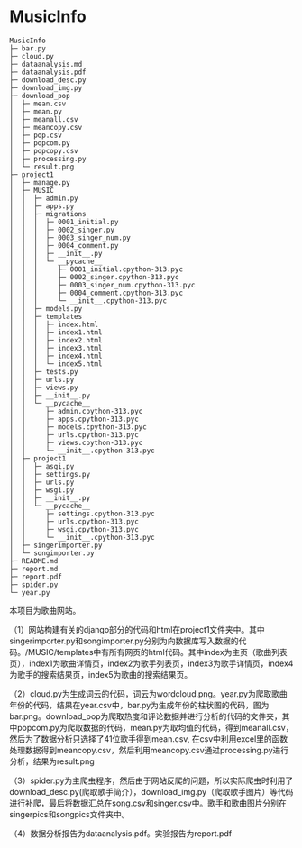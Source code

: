 # MusicInfo

```
MusicInfo
├─ bar.py
├─ cloud.py
├─ dataanalysis.md
├─ dataanalysis.pdf
├─ download_desc.py
├─ download_img.py
├─ download_pop
│  ├─ mean.csv
│  ├─ mean.py
│  ├─ meanall.csv
│  ├─ meancopy.csv
│  ├─ pop.csv
│  ├─ popcom.py
│  ├─ popcopy.csv
│  ├─ processing.py
│  └─ result.png
├─ project1
│  ├─ manage.py
│  ├─ MUSIC
│  │  ├─ admin.py
│  │  ├─ apps.py
│  │  ├─ migrations
│  │  │  ├─ 0001_initial.py
│  │  │  ├─ 0002_singer.py
│  │  │  ├─ 0003_singer_num.py
│  │  │  ├─ 0004_comment.py
│  │  │  ├─ __init__.py
│  │  │  └─ __pycache__
│  │  │     ├─ 0001_initial.cpython-313.pyc
│  │  │     ├─ 0002_singer.cpython-313.pyc
│  │  │     ├─ 0003_singer_num.cpython-313.pyc
│  │  │     ├─ 0004_comment.cpython-313.pyc
│  │  │     └─ __init__.cpython-313.pyc
│  │  ├─ models.py
│  │  ├─ templates
│  │  │  ├─ index.html
│  │  │  ├─ index1.html
│  │  │  ├─ index2.html
│  │  │  ├─ index3.html
│  │  │  ├─ index4.html
│  │  │  └─ index5.html
│  │  ├─ tests.py
│  │  ├─ urls.py
│  │  ├─ views.py
│  │  ├─ __init__.py
│  │  └─ __pycache__
│  │     ├─ admin.cpython-313.pyc
│  │     ├─ apps.cpython-313.pyc
│  │     ├─ models.cpython-313.pyc
│  │     ├─ urls.cpython-313.pyc
│  │     ├─ views.cpython-313.pyc
│  │     └─ __init__.cpython-313.pyc
│  ├─ project1
│  │  ├─ asgi.py
│  │  ├─ settings.py
│  │  ├─ urls.py
│  │  ├─ wsgi.py
│  │  ├─ __init__.py
│  │  └─ __pycache__
│  │     ├─ settings.cpython-313.pyc
│  │     ├─ urls.cpython-313.pyc
│  │     ├─ wsgi.cpython-313.pyc
│  │     └─ __init__.cpython-313.pyc
│  ├─ singerimporter.py
│  └─ songimporter.py
├─ README.md
├─ report.md
├─ report.pdf
├─ spider.py
└─ year.py
```

本项目为歌曲网站。

（1）网站构建有关的django部分的代码和html在project1文件夹中。其中singerimporter.py和songimporter.py分别为向数据库写入数据的代码。/MUSIC/templates中有所有网页的html代码。其中index为主页（歌曲列表页），index1为歌曲详情页，index2为歌手列表页，index3为歌手详情页，index4为歌手的搜索结果页，index5为歌曲的搜索结果页。

（2）cloud.py为生成词云的代码，词云为wordcloud.png。year.py为爬取歌曲年份的代码，结果在year.csv中，bar.py为生成年份的柱状图的代码，图为bar.png。download_pop为爬取热度和评论数据并进行分析的代码的文件夹，其中popcom.py为爬取数据的代码，mean.py为取均值的代码，得到meanall.csv，然后为了数据分析只选择了41位歌手得到mean.csv, 在csv中利用excel里的函数处理数据得到meancopy.csv，然后利用meancopy.csv通过processing.py进行分析，结果为result.png

（3）spider.py为主爬虫程序，然后由于网站反爬的问题，所以实际爬虫时利用了download_desc.py(爬取歌手简介），download_img.py（爬取歌手图片）等代码进行补爬，最后将数据汇总在song.csv和singer.csv中。歌手和歌曲图片分别在singerpics和songpics文件夹中。

（4）数据分析报告为dataanalysis.pdf。实验报告为report.pdf
